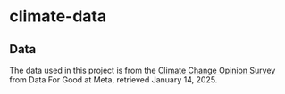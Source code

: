 # climate-data

## Data

The data used in this project is from the [Climate Change Opinion Survey](https://dataforgood.facebook.com/dfg/tools/climate-change-opinion-survey) from Data For Good at Meta, retrieved January 14, 2025.
